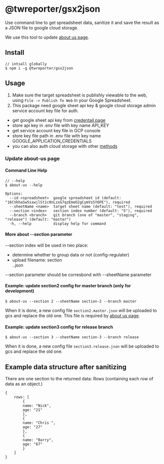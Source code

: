 # @twreporter/gsx2json

Use command line to get spreadsheet data, sanitize it and save the result as a JSON file to google cloud storage.

We use this tool to update [about us page](https://www.twreporter.org/about-us).

## Install

```
// intsall globally
$ npm i -g @twreporter/gsx2json
```

## Usage

1. Make sure the target spreadsheet is publishly viewable to the web, using `File -> Publish To Web` in your Google Spreadsheet.
2. This package need google sheet api key & google cloud storage admin service account key file for auth.
  - get google sheet api key from [credentail page](https://console.cloud.google.com/apis/credentials)
  - store api key in .env file with key name API_KEY
  - get service account key file in GCP console
  - store key file path in .env file with key name GOOGLE_APPLICATION_CREDENTIALS
  - you can also auth cloud storage with other [methods](https://cloud.google.com/docs/authentication/getting-started)

### Update about-us page 

#### Command Line Help
```
// --help
$ about-us --help

```

```
Options:
  --id <spreadsheet>  google spreadsheet id (default: "16CVkhaSw5sxwjlSt1c0nLzxG7qzEmeO2gCymVsSY6PE"), required
  --sheetName <name>  target sheet name (default: "test"), required
  --section <index>   section index number (default: "5"), required
  --branch <branch>   git branch (one of "master", "staging", "release") (default: "master")
  -h, --help          display help for command
```

#### More about --section parameter

--section index will be used in two place:
- determine whether to group data or not (config-regulater)
- upload filename: section<section index>.<branch>.json

--section parameter should be corresbond with --sheetName parameter

#### Example: update section2 config for master branch (only for development)

```
$ about-us --section 2 --sheetName section-2 --branch master
```

When it is done, a new config file `section2.master.json` will be uploaded to gcs and replace the old one.
This file is required by [about us page](https://www.twreporter.org/about-us).

#### Example: update section3 config for release branch

```
$ about-us --section 3 --sheetName section-3 --branch release
```

When it is done, a new config file `section3.release.json` will be uploaded to gcs and replace the old one.

## Example data structure after sanitizing

There are one section to the returned data: Rows (containing each row of data as an object.)

```
{
	rows: [
		{
		name: "Nick",
		age: "21"
		},
		{
		name: "Chris ",
		age: "27"
		},
		{
		name: "Barry",
		age: "67"
		}
	]
}

```
